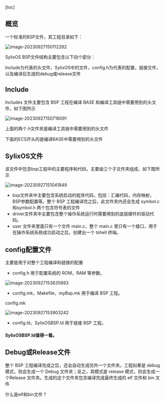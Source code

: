 [toc]

## 概览

一个标准的BSP文件，其工程目录如下：

![image-20230927150112282](C:\Users\jjjjjjava\Nutstore\1\我的坚果云\typora\typora-pic\image-20230927150112282.png)

SylixOS BSP文件结构主要包含以下四个部分：

Include为代表的头文件，SylixOS中的文件，config.h为代表的配置，链接文件，以及编译后生成的debug或release文件

## Include

Includes 文件主要包含 BSP 工程在编译 BASE 和编译工具链中需要用到的头文件，如下图所示

![image-20230927150716091](C:\Users\jjjjjjava\Nutstore\1\我的坚果云\typora\typora-pic\image-20230927150716091.png)

上面的两个.h文件夹是编译工具链中需要用到的头文件

下面的ECS开头的是编译BASE中需要用到的头文件

## SylixOS文件

该文件中包含bsp工程中的主要程序和代码，主要由三个子文件夹组成，如下图所示

![image-20230927151041849](C:\Users\jjjjjjava\Nutstore\1\我的坚果云\typora\typora-pic\image-20230927151041849.png)

- bsp文件夹中主要包含系统启动的程序代码，包括：汇编代码，内存映射，BSP参数配置等。整个 BSP 工程编译完之后，此文件夹内还会生成 symbol.c 和symbol.h 两个包含符号表的文件
- driver文件夹中主要包含整个操作系统运行时需要用到的底层硬件的驱动代码。	
- user 文件夹里面只有一个文件 main.c，整个 main.c 里只有一个接口，用于在操作系统系统成功启动之后，创建出一个 tshell 终端。



## config配置文件

主要是用于对整个工程编译和链接的配置

-  config.h 用于配置系统的 ROM，RAM 等参数。

![image-20230927153635893](C:\Users\jjjjjjava\Nutstore\1\我的坚果云\typora\typora-pic\image-20230927153635893.png)

- config.mk，Makefile，myBsp.mk 用于编译 BSP 工程。 

config.mk

![image-20230927153903242](C:\Users\jjjjjjava\Nutstore\1\我的坚果云\typora\typora-pic\image-20230927153903242.png)

- config.ld，SylixOSBSP.ld 用于链接 BSP 工程。

#### SylixOSBSP.ld值得一看。

## Debug或Release文件

整个 BSP 工程编译完成之后，还会自动生成另外一个文件夹。工程如果是 debug模式，则会生成一个 Debug 文件夹；反之，其模式是 release 模式，则会生成一个Release 文件夹。生成的这个文件夹包含编译完成最终生成的 elf 文件和 bin 文件

什么是elf和bin文件？